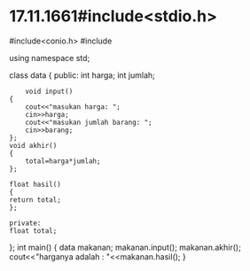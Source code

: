 # 17.11.1661#include<stdio.h>
#include<conio.h>
#include<iostream>

using namespace std;

class data
{
	public:
	int harga;
	int jumlah;
		
		void input()
	{
		cout<<"masukan harga: ";
		cin>>harga;
		cout<<"masukan jumlah barang: ";
		cin>>barang;
	};
	void akhir()
	{
		total=harga*jumlah;
	};
	
	float hasil()
	{
	return total;
	};
	
	private:
	float total;
};
int main()
{
	data makanan;
	makanan.input();
	makanan.akhir();
	cout<<"harganya adalah : "<<makanan.hasil();
}
	
